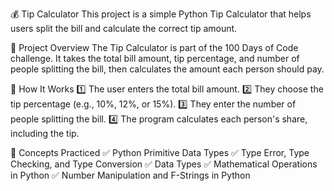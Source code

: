 💰 Tip Calculator
This project is a simple Python Tip Calculator that helps users split the bill and calculate the correct tip amount.

📌 Project Overview
The Tip Calculator is part of the 100 Days of Code challenge. It takes the total bill amount, tip percentage, and number of people splitting the bill, then calculates the amount each person should pay.



🚀 How It Works
1️⃣ The user enters the total bill amount.
2️⃣ They choose the tip percentage (e.g., 10%, 12%, or 15%).
3️⃣ They enter the number of people splitting the bill.
4️⃣ The program calculates each person's share, including the tip.


📌 Concepts Practiced
✅ Python Primitive Data Types
✅ Type Error, Type Checking, and Type Conversion
✅ Data Types
✅ Mathematical Operations in Python
✅ Number Manipulation and F-Strings in Python








